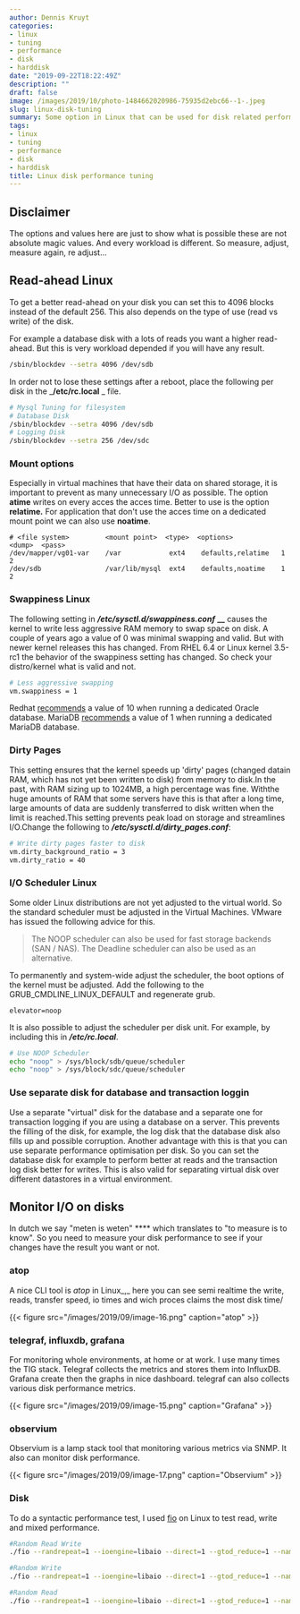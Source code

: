 ```yaml
---
author: Dennis Kruyt
categories:
- linux
- tuning
- performance
- disk
- harddisk
date: "2019-09-22T18:22:49Z"
description: ""
draft: false
image: /images/2019/10/photo-1484662020986-75935d2ebc66--1-.jpeg
slug: linux-disk-tuning
summary: Some option in Linux that can be used for disk related performance tuning.
tags:
- linux
- tuning
- performance
- disk
- harddisk
title: Linux disk performance tuning
---
```



## Disclaimer

The options and values here are just to show what is possible these are not absolute magic values. And every workload is different. So measure, adjust, measure again, re adjust...

## Read-ahead Linux

To get a better  read-ahead on your disk you can set this to 4096 blocks instead of the default 256. This also depends on the type of use (read vs write) of the disk.

For example a database disk with a lots of reads you want a higher read-ahead. But this is very workload depended if you will have any result.

```bash
/sbin/blockdev --setra 4096 /dev/sdb
```

In order not to lose these settings after a reboot, place the following per disk in the  _**/etc/rc.local** _ file.

```bash
# Mysql Tuning for filesystem
# Database Disk
/sbin/blockdev --setra 4096 /dev/sdb
# Logging Disk
/sbin/blockdev --setra 256 /dev/sdc
```

### Mount options

Especially in virtual machines that have their data on shared storage, it is important to prevent as many unnecessary I/O as possible. The option **atime** writes on every acces the acces time. Better to use is the option **relatime**_**.**_ For application that don't use the acces time on a dedicated mount point we can also use **noatime**.

```
# <file system>         <mount point>  <type>  <options>              <dump>  <pass>
/dev/mapper/vg01-var    /var          	ext4    defaults,relatime	1       2
/dev/sdb    			/var/lib/mysql	ext4    defaults,noatime	1       2

```

### Swappiness Linux

The following setting in _**/etc/sysctl.d/swappiness.conf**_ **__** causes the kernel to write less aggressive RAM memory to swap space on disk. A couple of years ago a value of 0 was minimal swapping and valid. But with newer kernel releases this has changed. From RHEL 6.4 or Linux kernel 3.5-rc1 the behavior of the swappiness setting  has changed. So check your distro/kernel what is valid and not.

```bash
# Less aggressive swapping
vm.swappiness = 1
```

Redhat [recommends](https://access.redhat.com/documentation/en-us/red_hat_enterprise_linux/6/html/performance_tuning_guide/s-memory-tunables) a value of 10 when running a dedicated Oracle database. MariaDB [recommends](https://mariadb.com/kb/en/library/configuring-swappiness/) a value of 1 when running a dedicated MariaDB database.

### Dirty Pages

This setting ensures that the kernel speeds up 'dirty' pages (changed datain RAM, which has not yet been written to disk) from memory to disk.In the past, with RAM sizing up to 1024MB, a high percentage was fine. Withthe huge amounts of RAM that some servers have this is that after a long time, large amounts of data are suddenly transferred to disk written when the limit is reached.This setting prevents peak load on storage and streamlines I/O.Change the following to _**/etc/sysctl.d/dirty_pages.conf**_:

```bash
# Write dirty pages faster to disk
vm.dirty_background_ratio = 3
vm.dirty_ratio = 40
```

### I/O Scheduler Linux

Some older Linux distributions are not yet adjusted to the virtual world. So the standard scheduler must be adjusted in the Virtual Machines. VMware has issued the following advice for this.

> The NOOP scheduler can also be used for fast storage backends (SAN / NAS). The Deadline scheduler can also be used as an alternative.

To permanently and system-wide adjust the scheduler, the boot options of the kernel must be adjusted. Add the following to the GRUB_CMDLINE_LINUX_DEFAULT and regenerate grub.

```
elevator=noop
```

It is also possible to adjust the scheduler per disk unit. For example, by including this in _**/etc/rc.local**_.

```bash
# Use NOOP Scheduler
echo "noop" > /sys/block/sdb/queue/scheduler
echo "noop" > /sys/block/sdc/queue/scheduler
```

### Use separate disk for database and transaction loggin

Use a separate "virtual" disk for the database and a separate one for transaction logging if you are using a database on a server. This prevents the filling of the disk, for example, the log disk that the database disk also fills up and possible corruption. Another advantage with this is that you can use separate performance optimisation per disk. So you can set the database disk for example to perform better at reads and the transaction log disk better for writes. This is also valid for separating virtual disk over different datastores in a virtual environment.

## Monitor I/O on disks

In dutch we say "meten is weten" **** which translates to "to measure is to know". So you need to measure your disk performance to see if your changes have the result you want or not.

### atop

A nice CLI tool is _atop_ in Linux_,_ here you can see semi realtime the write, reads, transfer speed, io times and wich proces claims the most disk time/

{{< figure src="/images/2019/09/image-16.png" caption="atop" >}}

### telegraf, influxdb, grafana

For monitoring whole environments, at home or at work. I use many times the TIG stack. Telegraf collects the metrics and stores them into InfluxDB. Grafana create then the graphs in nice dashboard. telegraf can also collects various disk performance metrics.

{{< figure src="/images/2019/09/image-15.png" caption="Grafana" >}}

### observium

Observium is a lamp stack tool that monitoring various metrics via SNMP. It also can monitor disk performance.

{{< figure src="/images/2019/09/image-17.png" caption="Observium" >}}

### **Disk**

To do a syntactic performance test, I used [fio](https://github.com/axboe/fio) on Linux to test read, write and mixed performance.

```bash
#Random Read Write
./fio --randrepeat=1 --ioengine=libaio --direct=1 --gtod_reduce=1 --name=test --filename=test --bs=4k --iodepth=64 --size=4G --readwrite=randrw --rwmixread=75

#Random Write
./fio --randrepeat=1 --ioengine=libaio --direct=1 --gtod_reduce=1 --name=test --filename=test --bs=4k --iodepth=64 --size=4G --readwrite=randread

#Random Read
./fio --randrepeat=1 --ioengine=libaio --direct=1 --gtod_reduce=1 --name=test --filename=test --bs=4k --iodepth=64 --size=4G --readwrite=randwrite

```



